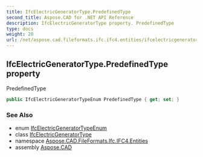 ```yaml
---
title: IfcElectricGeneratorType.PredefinedType
second_title: Aspose.CAD for .NET API Reference
description: IfcElectricGeneratorType property. PredefinedType
type: docs
weight: 20
url: /net/aspose.cad.fileformats.ifc.ifc4.entities/ifcelectricgeneratortype/predefinedtype/
---
```

## IfcElectricGeneratorType.PredefinedType property

PredefinedType

```csharp
public IfcElectricGeneratorTypeEnum PredefinedType { get; set; }
```

### See Also

* enum [IfcElectricGeneratorTypeEnum](../../../aspose.cad.fileformats.ifc.ifc4.types/ifcelectricgeneratortypeenum/)
* class [IfcElectricGeneratorType](../)
* namespace [Aspose.CAD.FileFormats.Ifc.IFC4.Entities](../../ifcelectricgeneratortype/)
* assembly [Aspose.CAD](../../../)



